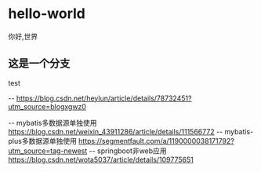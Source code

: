 # hello-world
你好,世界
## 这是一个分支
test

-- https://blog.csdn.net/heylun/article/details/78732451?utm_source=blogxgwz0

-- mybatis多数据源单独使用 https://blog.csdn.net/weixin_43911286/article/details/111566772
-- mybatis-plus多数据源单独使用 https://segmentfault.com/a/1190000038171792?utm_source=tag-newest
-- springboot非web应用 https://blog.csdn.net/wota5037/article/details/109775651
